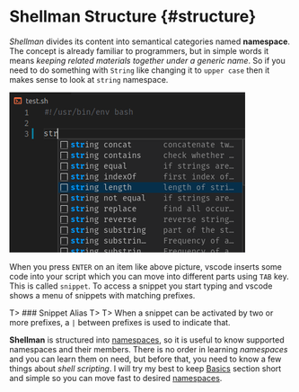 # Shellman Structure {#structure}

*Shellman* divides its content into semantical categories named **namespace**. The concept is already familiar to programmers, but in simple words it means *keeping related materials together under a generic name*. So if you need to do something with `String` like changing it to `upper case` then it makes sense to look at `string` namespace.

![String Namespace](images/ns-string.png)

When you press `ENTER` on an item like above picture, vscode inserts some code into your script which you can move into different parts using `TAB` key. This is called `snippet`. To access a snippet you start typing and vscode shows a menu of snippets with matching prefixes.

T> ### Snippet Alias
T>
T> When a snippet can be activated by two or more prefixes, a `|` between prefixes is used to indicate that.

**Shellman** is structured into [namespaces](#namespaces), so it is useful to know supported namespaces and their members. There is no order in learning *namespaces* and you can learn them on need, but before that, you need to know a few things about *shell scripting*. I will try my best to keep [Basics](#basics) section short and simple so you can move fast to desired [namespaces](#namespaces).
